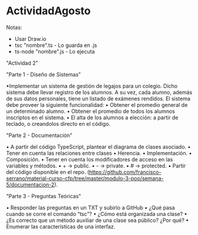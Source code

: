 # ActividadAgosto
Notas: 
- Usar Draw.io
- tsc "nombre".ts - Lo guarda en .js
- ts-node "nombre".js - Lo ejecuta

"Actividad 2"

"Parte 1 - Diseño de Sistemas"

•Implementar un sistema de gestión de legajos para un colegio. Dicho sistema debe llevar registro de los alumnos. A su vez, cada alumno, además de sus datos personales, tiene un listado de exámenes rendidos. El sistema debe proveer la siguiente funcionalidad: 
• Obtener el promedio general de un determinado alumno.
• Obtener el promedio de todos los alumnos inscriptos en el sistema.
• El alta de los alumnos a elección: a partir de teclado, o creandolos directo en el código.


"Parte 2 - Documentación"

• A partir del código TypeScript, plantear el diagrama de clases asociado.
• Tener en cuenta las relaciones entre clases • Herencia.
• Implementación.
• Composición.
• Tener en cuenta los modificadores de acceso en las variables y métodos.
• + → public.
• - → private.
• # → protected.
• Partir del código disponible en el repo. (https://github.com/francisco-serrano/material-curso-cfp/tree/master/modulo-3-poo/semana-5/documentacion-2).


"Parte 3 - Preguntas Teóricas"

• Responder las preguntas en un TXT y subirlo a GitHub
• ¿Qué pasa cuando se corre el comando “tsc”?
• ¿Cómo está organizada una clase?
• ¿Es correcto que un método auxiliar de una clase sea público? ¿Por qué?
• Enumerar las características de una interfaz.